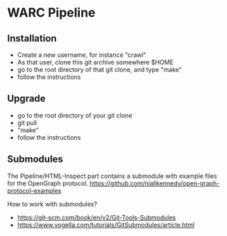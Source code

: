 # WARC Pipeline

## Installation

  - Create a new username, for instance "crawl"
  - As that user, clone this git archive somewhere $HOME
  - go to the root directory of that git clone, and type "make"
  - follow the instructions

## Upgrade

  - go to the root directory of your git clone
  - git pull
  - "make"
  - follow the instructions

## Submodules

The Pipeline/HTML-Inspect part contains a submodule with example files for the OpenGraph protocol.
https://github.com/niallkennedy/open-graph-protocol-examples

How to work with submodules?
  - https://git-scm.com/book/en/v2/Git-Tools-Submodules
  - https://www.vogella.com/tutorials/GitSubmodules/article.html
